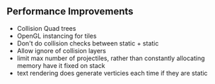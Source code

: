 ## Performance Improvements

* Collision Quad trees
* OpenGL instancing for tiles
* Don't do collision checks between static + static
* Allow ignore of collision layers 
* limit max number of projectiles, rather than constantly allocating memory have it fixed on stack
* text rendering does generate verticies each time if they are static